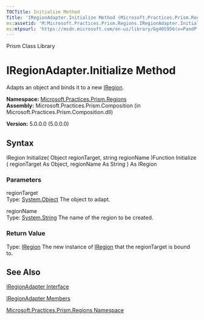 ```yaml
---
TOCTitle: Initialize Method
Title: 'IRegionAdapter.Initialize Method (Microsoft.Practices.Prism.Regions)'
ms:assetid: 'M:Microsoft.Practices.Prism.Regions.IRegionAdapter.Initialize(System.Object,System.String)'
ms:mtpsurl: 'https://msdn.microsoft.com/en-us/library/Gg405956(v=PandP.50)'
---
```


Prism Class Library

IRegionAdapter.Initialize Method
====================================

Adapts an object and binds it to a new [IRegion](https://msdn.microsoft.com/t:microsoft.practices.prism.regions.iregion).

**Namespace:** [Microsoft.Practices.Prism.Regions](https://msdn.microsoft.com/n:microsoft.practices.prism.regions)
**Assembly:** Microsoft.Practices.Prism.Composition (in Microsoft.Practices.Prism.Composition.dll)

**Version:** 5.0.0.0 (5.0.0.0)

## Syntax


IRegion Initialize( Object regionTarget, string regionName )Function Initialize ( regionTarget As Object, regionName As String ) As IRegion

### Parameters

regionTarget  
Type: [System.Object](http://msdn.microsoft.com/en-us/library/e5kfa45b)
The object to adapt.

regionName  
Type: [System.String](http://msdn.microsoft.com/en-us/library/s1wwdcbf)
The name of the region to be created.

### Return Value

Type: [IRegion](https://msdn.microsoft.com/t:microsoft.practices.prism.regions.iregion)
The new instance of [IRegion](https://msdn.microsoft.com/t:microsoft.practices.prism.regions.iregion) that the regionTarget is bound to.

See Also
--------


[IRegionAdapter Interface](https://msdn.microsoft.com/t:microsoft.practices.prism.regions.iregionadapter)

[IRegionAdapter Members](https://msdn.microsoft.com/allmembers.t:microsoft.practices.prism.regions.iregionadapter)

[Microsoft.Practices.Prism.Regions Namespace](https://msdn.microsoft.com/n:microsoft.practices.prism.regions)
